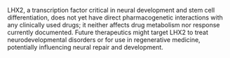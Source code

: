 LHX2, a transcription factor critical in neural development and stem cell differentiation, does not yet have direct pharmacogenetic interactions with any clinically used drugs; it neither affects drug metabolism nor response currently documented. Future therapeutics might target LHX2 to treat neurodevelopmental disorders or for use in regenerative medicine, potentially influencing neural repair and development.